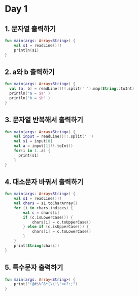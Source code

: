 # Day 1
## 1. 문자열 출력하기
```kotlin
fun main(args: Array<String>) {
    val s1 = readLine()!!
    println(s1)
}
```
## 2. a와 b 출력하기
```kotlin
fun main(args: Array<String>) {
  val (a, b) = readLine()!!.split(' ').map(String::toInt)
  println("a = $a" )
  println("b = $b" )
}
```
## 3. 문자열 반복해서 출력하기
```kotlin
fun main(args: Array<String>) {
    val input = readLine()!!.split(' ')
    val s1 = input[0]
    val a = input[1]!!.toInt()
    for(i in 1..a) {
      print(s1)  
    } 
}
```
## 4. 대소문자 바꿔서 출력하기
```kotlin
fun main(args: Array<String>) {
    val s1 = readLine()!!
    val chars = s1.toCharArray()
    for (i in chars.indices) {
        val c = chars[i]
        if (c.isLowerCase()) {
            chars[i] = c.toUpperCase()
        } else if (c.isUpperCase()) {
            chars[i] = c.toLowerCase()
        }
    }
    print(String(chars)) 
}
```
## 5. 특수문자 출력하기
```kotlin
fun main(args: Array<String>) {
    print("!@#$%^&*(\\'\"<>?:;")
}
```